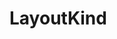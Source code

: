 #  LayoutKind

<api-schema openapi-path="../../../api-specs/swagger-otr-api.json" name="LayoutKind"/>